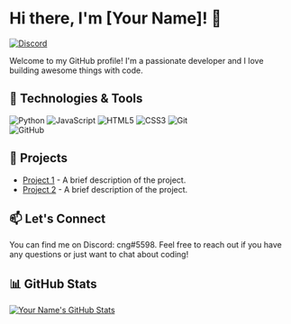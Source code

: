 # Hi there, I'm [Your Name]! 👋
[![Discord](https://img.shields.io/badge/-cng#5598-7289DA?logo=discord&logoColor=white&labelColor=7289DA&color=2c2f33)](https://discord.com/your-discord-profile-link)

Welcome to my GitHub profile! I'm a passionate developer and I love building awesome things with code.

## 🔧 Technologies & Tools

![Python](https://img.shields.io/badge/-Python-3776AB?style=flat&logo=python&logoColor=white) 
![JavaScript](https://img.shields.io/badge/-JavaScript-F7DF1E?style=flat&logo=javascript&logoColor=white) 
![HTML5](https://img.shields.io/badge/-HTML5-E34F26?style=flat&logo=html5&logoColor=white) 
![CSS3](https://img.shields.io/badge/-CSS3-1572B6?style=flat&logo=css3&logoColor=white) 
![Git](https://img.shields.io/badge/-Git-F05032?style=flat&logo=git&logoColor=white)  
![GitHub](https://img.shields.io/badge/-GitHub-181717?style=flat&logo=github&logoColor=white) 
<!-- Add more technologies and tools you use -->

## 🌟 Projects

- [Project 1](https://github.com/your-username/project1) - A brief description of the project.
- [Project 2](https://github.com/your-username/project2) - A brief description of the project.
<!-- Add more projects you want to showcase -->

## 📫 Let's Connect

You can find me on Discord: cng#5598. Feel free to reach out if you have any questions or just want to chat about coding!

## 📊 GitHub Stats

[![Your Name's GitHub Stats](https://github-readme-stats.vercel.app/api?username=your-username&count_private=true&show_icons=true&theme=dark)](https://github.com/your-username)

<!-- Add any additional sections you'd like to include -->

